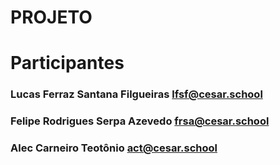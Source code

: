 # PROJETO
# Participantes
### Lucas Ferraz Santana Filgueiras lfsf@cesar.school
### Felipe Rodrigues Serpa Azevedo frsa@cesar.school
### Alec Carneiro Teotônio act@cesar.school

 
